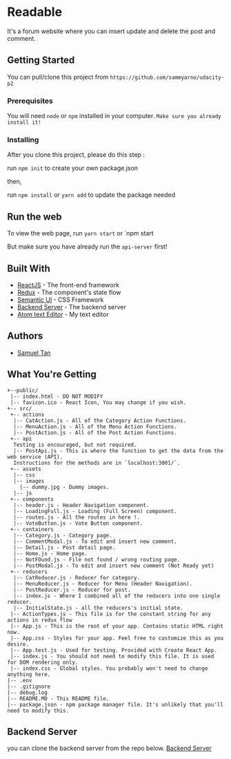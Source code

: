 # Readable
It's a forum website where you can insert update and delete the post and comment.

## Getting Started
You can pull/clone this project from 
`https://github.com/sammyarno/udacity-p2`

### Prerequisites
You will need `node` or `npm` installed in your computer.
``Make sure you already install it!``
### Installing
After you clone this project, please do this step :

run `npm init` to create your own package.json


then,


run `npm install` or `yarn add` to update the package needed

## Run the web
To view the web page,
run `yarn start` or `npm start

But make sure you have already run the `api-server` first!

## Built With
* [ReactJS](https://facebook.github.io/react/) - The front-end framework
* [Redux](https://github.com/reactjs/react-redux) - The component's state flow
* [Semantic UI](https://react.semantic-ui.com) - CSS Framework
* [Backend Server](https://github.com/udacity/reactnd-project-readable-starter) - The backend server
* [Atom text Editor](https://atom.io) - My text editor

## Authors
* [Samuel Tan](https://github.com/sammyarno)

## What You're Getting
```
+--public/    
 |-- index.html - DO NOT MODIFY
 |-- favicon.ico - React Icon, You may change if you wish.
+-- src/
 +-- actions
  |-- CatAction.js - All of the Category Action Functions.
  |-- MenuAction.js - All of the Menu Action Functions.
  |-- PostAction.js - All of the Post Action Functions.
 +-- api
  Testing is encouraged, but not required.
  |-- PostApi.js - This is where the function to get the data from the web service (API).
  Instructions for the methods are in `localhost:3001/`.
 +-- assets
  |-- css
  |-- images
    |-- dummy.jpg - Dummy images.
  |-- js
 +-- components
  |-- header.js - Header Navigation component.
  |-- LoadingFull.js - Loading (Full Screen) component.
  |-- routes.js - All the routes in here !.
  |-- VoteButton.js - Vote Button component.
 +-- containers
  |-- Category.js - Category page.
  |-- CommentModal.js - To edit and insert new comment.
  |-- Detail.js - Post detail page.
  |-- Home.js - Home page.
  |-- NotFOund.js - File not found / wrong routing page.
  |-- PostModal.js - To edit and insert new comment (Not Ready yet)
 +-- reducers
  |-- CatReducer.js - Reducer for category.
  |-- MenuReducer.js - Reducer for Menu (Header Navigation).
  |-- PostReducer.js - Reducer for post.
  |-- index.js - Where I combined all of the reducers into one single reducer.
  |-- InitialState.js - all the reducers's initial state.
 |-- ActionTypes.js - This file is for the constant string for any actions in redux flow
 |-- App.js - This is the root of your app. Contains static HTML right now.
 |-- App.css - Styles for your app. Feel free to customize this as you desire.
 |-- App.test.js - Used for testing. Provided with Create React App.
 |-- index.js - You should not need to modify this file. It is used for DOM rendering only.
 |-- index.css - Global styles. You probably won't need to change anything here.
|-- .env
|-- .gitignore
|-- debug.log
|-- README.MD - This README file.
|-- package.json - npm package manager file. It's unlikely that you'll need to modify this.
```

## Backend Server

you can clone the backend server from the repo below.
[Backend Server](https://github.com/udacity/reactnd-project-readable-starter)

